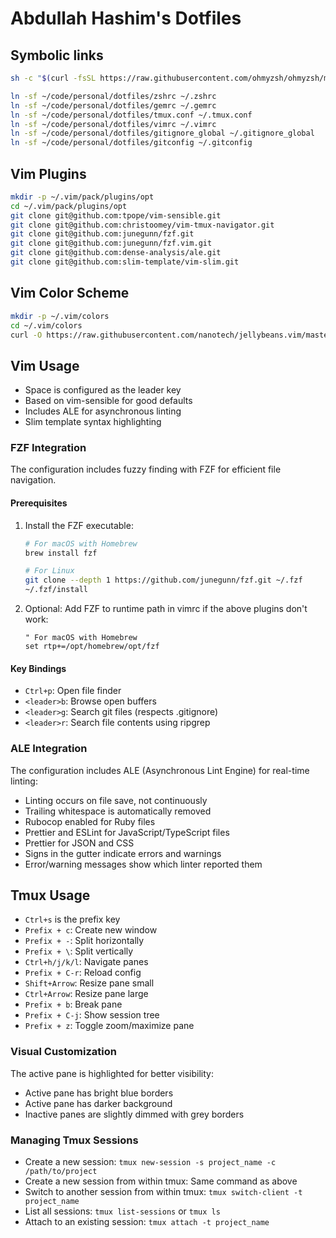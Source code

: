 # Abdullah Hashim's Dotfiles

## Symbolic links

```bash
sh -c "$(curl -fsSL https://raw.githubusercontent.com/ohmyzsh/ohmyzsh/master/tools/install.sh)"
```

```bash
ln -sf ~/code/personal/dotfiles/zshrc ~/.zshrc
ln -sf ~/code/personal/dotfiles/gemrc ~/.gemrc
ln -sf ~/code/personal/dotfiles/tmux.conf ~/.tmux.conf
ln -sf ~/code/personal/dotfiles/vimrc ~/.vimrc
ln -sf ~/code/personal/dotfiles/gitignore_global ~/.gitignore_global
ln -sf ~/code/personal/dotfiles/gitconfig ~/.gitconfig
```

## Vim Plugins

```bash
mkdir -p ~/.vim/pack/plugins/opt
cd ~/.vim/pack/plugins/opt
git clone git@github.com:tpope/vim-sensible.git
git clone git@github.com:christoomey/vim-tmux-navigator.git
git clone git@github.com:junegunn/fzf.git
git clone git@github.com:junegunn/fzf.vim.git
git clone git@github.com:dense-analysis/ale.git
git clone git@github.com:slim-template/vim-slim.git
```

## Vim Color Scheme

```bash
mkdir -p ~/.vim/colors
cd ~/.vim/colors
curl -O https://raw.githubusercontent.com/nanotech/jellybeans.vim/master/colors/jellybeans.vim
```

## Vim Usage

- Space is configured as the leader key
- Based on vim-sensible for good defaults
- Includes ALE for asynchronous linting
- Slim template syntax highlighting

### FZF Integration

The configuration includes fuzzy finding with FZF for efficient file navigation.

#### Prerequisites

1. Install the FZF executable:
   ```bash
   # For macOS with Homebrew
   brew install fzf

   # For Linux
   git clone --depth 1 https://github.com/junegunn/fzf.git ~/.fzf
   ~/.fzf/install
   ```

2. Optional: Add FZF to runtime path in vimrc if the above plugins don't work:
   ```vim
   " For macOS with Homebrew
   set rtp+=/opt/homebrew/opt/fzf
   ```

#### Key Bindings

- `Ctrl+p`: Open file finder
- `<leader>b`: Browse open buffers
- `<leader>g`: Search git files (respects .gitignore)
- `<leader>r`: Search file contents using ripgrep

### ALE Integration

The configuration includes ALE (Asynchronous Lint Engine) for real-time linting:

- Linting occurs on file save, not continuously
- Trailing whitespace is automatically removed
- Rubocop enabled for Ruby files
- Prettier and ESLint for JavaScript/TypeScript files
- Prettier for JSON and CSS
- Signs in the gutter indicate errors and warnings
- Error/warning messages show which linter reported them

## Tmux Usage

- `Ctrl+s` is the prefix key
- `Prefix + c`: Create new window
- `Prefix + -`: Split horizontally
- `Prefix + \`: Split vertically
- `Ctrl+h/j/k/l`: Navigate panes
- `Prefix + C-r`: Reload config
- `Shift+Arrow`: Resize pane small
- `Ctrl+Arrow`: Resize pane large
- `Prefix + b`: Break pane
- `Prefix + C-j`: Show session tree
- `Prefix + z`: Toggle zoom/maximize pane

### Visual Customization

The active pane is highlighted for better visibility:
- Active pane has bright blue borders
- Active pane has darker background
- Inactive panes are slightly dimmed with grey borders

### Managing Tmux Sessions

- Create a new session: `tmux new-session -s project_name -c /path/to/project`
- Create a new session from within tmux: Same command as above
- Switch to another session from within tmux: `tmux switch-client -t project_name`
- List all sessions: `tmux list-sessions` or `tmux ls`
- Attach to an existing session: `tmux attach -t project_name`

